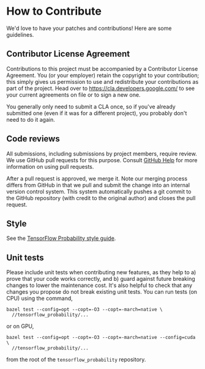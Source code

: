 # How to Contribute

We'd love to have your patches and contributions! Here are some guidelines.

## Contributor License Agreement

Contributions to this project must be accompanied by a Contributor License
Agreement. You (or your employer) retain the copyright to your contribution;
this simply gives us permission to use and redistribute your contributions as
part of the project. Head over to <https://cla.developers.google.com/> to see
your current agreements on file or to sign a new one.

You generally only need to submit a CLA once, so if you've already submitted one
(even if it was for a different project), you probably don't need to do it
again.

## Code reviews

All submissions, including submissions by project members, require review. We
use GitHub pull requests for this purpose. Consult [GitHub
Help](https://help.github.com/articles/about-pull-requests/) for more
information on using pull requests.

After a pull request is approved, we merge it. Note our merging process differs
from GitHub in that we pull and submit the change into an internal version
control system. This system automatically pushes a git commit to the GitHub
repository (with credit to the original author) and closes the pull request.

## Style

See the [TensorFlow Probability style guide](STYLE_GUIDE.md).

## Unit tests

Please include unit tests when contributing new features, as they help to a)
prove that your code works correctly, and b) guard against future breaking
changes to lower the maintenance cost. It's also helpful to check that any
changes you propose do not break existing unit tests. You can run tests (on CPU)
using the command,

```shell
bazel test --config=opt --copt=-O3 --copt=-march=native \
  //tensorflow_probability/...
```

or on GPU,

```shell
bazel test --config=opt --copt=-O3 --copt=-march=native --config=cuda \
  //tensorflow_probability/...
```

from the root of the `tensorflow_probability` repository.
